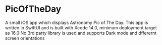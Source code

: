 # PicOfTheDay
A small iOS app which displays Astronomy Pic of The Day. This app is written in SwiftUI and is built with Xcode 14.0, minimum deployment target as 16.0
No 3rd party library is used and supports Dark mode and dfferernt screen orientations
